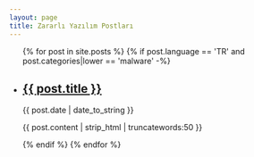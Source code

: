 ```yaml
---
layout: page
title: Zararlı Yazılım Postları
---
```


<ul >
    {% for post in site.posts %}
      {% if post.language == 'TR' and post.categories|lower == 'malware' -%}
        <li>
            <h2><a href="{{ post.url | prepend: site.baseurl | replace: '//', '/' }}">{{ post.title }}</a></h2>
            <time datetime="{{ post.date | date_to_xmlschema }}">{{ post.date | date_to_string }}</time>
            <p>{{ post.content | strip_html | truncatewords:50 }}</p>
        </li>
      {% endif %}
    {% endfor %}
</ul>